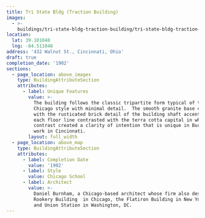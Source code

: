 ```yaml
---
title: Tri State Bldg (Traction Building)
images:
  - >-
    buildings/tri-state-bldg-traction-building/tri-state-bldg-traction-building-0_xxq7o4
location:
  lat: 39.101048
  lng: -84.511048
address: '432 Walnut St., Cincinnati, Ohio'
draft: true
completion_date: '1902'
sections:
  - page_location: above_images
    type: BuildingAttributeSection
    attributes:
      - label: Unique Features
        value: >-
          The building follows the classic tripartite form typical of the
          Chicago style with minimal detail.  The smooth granite base constrasts
          with the rusticated brick detail of the building shaft accentuating
          each floor line contrasted with the terra cotta capital in white.  The
          contrast created a clarity of intention that is unique in Burnham's
          work in Cincinnati.
        layout: full_width
  - page_location: above_map
    type: BuildingAttributeSection
    attributes:
      - label: Completion Date
        value: '1902'
      - label: Style
        value: Chicago School
      - label: Architect
        value: >-
          Daniel Burnham, a Chicago-based architect whose firm also designed the
          Rookery Building  in Chicago, the Flatiron Building in New York City,
          and Union Station in Washington, DC.
---
```


